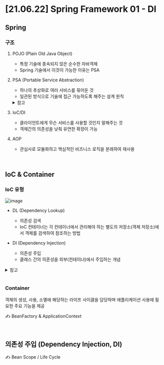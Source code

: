 # [21.06.22] Spring Framework 01 - DI

## Spring

### 구조

1. POJO (Plain Old Java Object)

   - 특정 기술에 종속되지 않은 순수한 자바객체
   - Spring 기술에서 이것이 가능한 이유는 PSA

2. PSA (Portable Service Abstraction)

   - 하나의 추상화로 여러 서비스를 묶어둔 것
   - 일관된 방식으로 기술에 접근 가능하도록 해주는 설계 원칙
   <details>
       <summary>참고</summary>
       https://sabarada.tistory.com/127
   </details>

3. IoC/DI

   - 클라이언트에게 무슨 서비스를 사용할 것인지 말해주는 것
   - 객체간의 의존성을 낮춰 유연한 확장이 가능

4. AOP
   - 관심사로 모듈화하고 핵심적인 비즈니스 로직을 분래하여 재사용

<br>

## IoC & Container

### IoC 유형

![image](https://user-images.githubusercontent.com/36289638/122868195-99c64e80-d365-11eb-898e-de74dfe71fa6.png)

- DL (Dependency Lookup)

  - 의존성 검색
  - IoC 컨테이너는 각 컨테이너에서 관리해야 하는 별도의 저장소(객체 저장소)에서 객체를 검색하여 참조하는 방법

- DI (Dependency Injection)
  - 의존성 주입
  - 클래스 간의 의존성을 외부(컨테이너)에서 주입하는 개념

<details>
    <summary>참고</summary>        
    https://happy-playboy.tistory.com/entry/%EB%B0%B1%EC%88%98%EC%9D%98-%EC%8A%A4%ED%94%84%EB%A7%81-IoC%EC%99%80-DI%EC%97%90-%EB%8C%80%ED%95%B4%EC%84%9C
</details>

<br>

### Container

객체의 생성, 사용, 소멸에 해당하는 라이프 사이클을 담당하며 애플리케이션 사용에 필요한 주요 기능을 제공

✍ BeanFactory & ApplicationContext

<br>

## 의존성 주입 (Dependency Injection, DI)

✍ Bean Scope / Life Cycle
